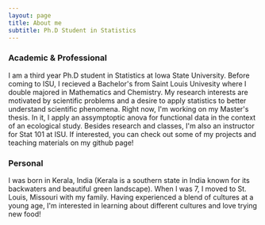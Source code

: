 ```yaml
---
layout: page
title: About me
subtitle: Ph.D Student in Statistics 
---
```

### Academic \& Professional

I am a third year Ph.D student in Statistics at Iowa State University. Before coming to ISU, I recieved a Bachelor's from Saint Louis Univesity where I double majored in Mathematics and Chemistry. My research interests are motivated by scientific problems and a desire to apply statistics to better understand scientific phenomena. Right now, I'm working on my Master's thesis. In it, I apply an assymptoptic anova for functional data in the context of an ecological study. Besides research and classes, I'm also an instructor for Stat 101 at ISU. If interested, you can check out some of my projects and teaching materials on my github page!  

### Personal

I was born in Kerala, India (Kerala is a southern state in India known for its backwaters and beautiful green landscape). When I was 7, I moved to St. Louis, Missouri with my family. Having experienced a blend of cultures at a young age, I'm interested in learning about different cultures and love trying new food! 


